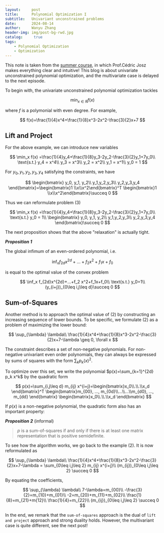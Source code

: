 ```yaml
---
layout:     post
title:      Polynomial Optimization I
subtitle:   Univariant unconstrained problems
date:       2024-08-14
author:     Wanyu Zhang
header-img: img/post-bg-rwd.jpg
catalog: 	 true
tags:
    - Polynomial Optimization
    - Optimization
---
```




This note is taken from the [summer course](https://sites.google.com/site/cedricjosz/home/introduction-to-polynomial-optimization), in which Prof.Cédric Josz makes everything clear and intuitive! This blog is about univariate unconstrained polynomial optimization, and the multivariate case is delayed to the next episode. 

To begin with, the univariate unconstrained polynomial optimization tackles


$$
\min_{x\in R }f(x)
$$


where $f$ is a polymonial with even degree. For example, 


$$
f(x)=\frac{1}{4}x^4+\frac{1}{8}x^3-2x^2-\frac{3}{2}x+7
$$


## Lift and Project

For the above example, we can introduce new variables

$$
\min_x f(x) =\frac{1}{4}y_4+\frac{1}{8}y_3-2y_2-\frac{3}{2}y_1+7y_0\\
\text{s.t.}  y_4 = x^4\\
  y_3 = x^3\\
  y_2 = x^2\\
  y_1 = x^1\\
  y_0 = 1
$$

For $y_0,y_1,y_2,y_3,y_4$ satisfying the constraints, we have

$$
\begin{bmatrix} y_0, y_1, y_2\\
y_1,y_2,y_3\\
y_2,y_3,y_4
\end{bmatrix}=\begin{bmatrix}1 \\x\\x^2\end{bmatrix}^T \begin{bmatrix}1 \\x\\x^2\end{bmatrix}\succeq 0
$$

Thus we can reformulate problem (3)

$$
\min_x  f(x) =\frac{1}{4}y_4+\frac{1}{8}y_3-2y_2-\frac{3}{2}y_1+7y_0\\
\text{s.t.}   y_0 = 1\\
  \begin{bmatrix} y_0, y_1, y_2\\
y_1,y_2,y_3\\
y_2,y_3,y_4
\end{bmatrix}\succeq 0
$$

The next proposition shows that the above "relaxation" is actually tight.

***Proposition 1***

The global infimum of an even-ordered polynomial, i.e.

$$
\inf_x f_{2d}x^{2d}+...+f_2 x^2+f_1x+f_0
$$

is equal to the optimal value of the convex problem


$$
\inf_x  f_{2d}x^{2d}+...+f_2 x^2+f_1x+f_0\\
\text{s.t.}  y_0=1\\
  (y_{i+j})_{0\leq i,j\leq d}\succeq 0
$$

## Sum-of-Squares

Another method is to approach the optimal value of (2) by constructing an increasing sequence of lower bounds. To be specific, we formulate (2) as a problem of maximizing the lower bound:


$$
\sup_{\lambda} \lambda\\
\frac{1}{4}x^4+\frac{1}{8}x^3-2x^2-\frac{3}{2}x+7-\lambda \geq 0, \forall x
$$


The constraint describes a set of non-negative polynomials. For non-negative univariant even order polynomials, they can always be expressed by sums of squares with the form $\sum_k p_k(x)^2$.

To optimize over this set, we write the polynomial $p(x)=\sum_{k=1}^{2d} p_k x^k$ by the quadratic form


$$
p(x)=\sum_{i,j\leq d} m_{ij} x^{i+j}=\begin{bmatrix}x_0\\.\\.\\x_d \end{bmatrix}^T \begin{bmatrix}m_{00}, ..., m_{0d}\\...\\...\\m_{d0}, ..., m_{dd} \end{bmatrix} \begin{bmatrix}x_0\\.\\.\\x_d \end{bmatrix}
$$


If $p(x)$ is a non-negative polynomial, the quadratic form also has an important property:

***Proposition 2*** (informal)

>  $p$ is a sum-of-squares if and only if there is at least one matrix representation that is positive semidefinite.



To see how the algorithm works, we go back to the example (2). It is now reformulated as


$$
\sup_{\lambda} \lambda\\
\frac{1}{4}x^4+\frac{1}{8}x^3-2x^2-\frac{3}{2}x+7-\lambda = \sum_{0\leq i,j\leq 2} m_{ij} x^{i+j}\\
(m_{ij})_{0\leq i,j\leq 2} \succeq 0
$$


By equating the coefficients,


$$
\sup_{\lambda} \lambda\\
7-\lambda=m_{00}\\
-\frac{3}{2}=m_{10}+m_{01}\\
-2=m_{20}+m_{11}+m_{02}\\
\frac{1}{8}=m_{21}+m{12}\\
\frac{1}{4}=m_{22}\\
(m_{ij})_{0\leq i,j\leq 2} \succeq 0
$$


In the end, we remark that the `sum-of-squares` approach is the dual of  `lift and project` approach and strong duality holds. However, the multivariant case is quite different, see the next post!
